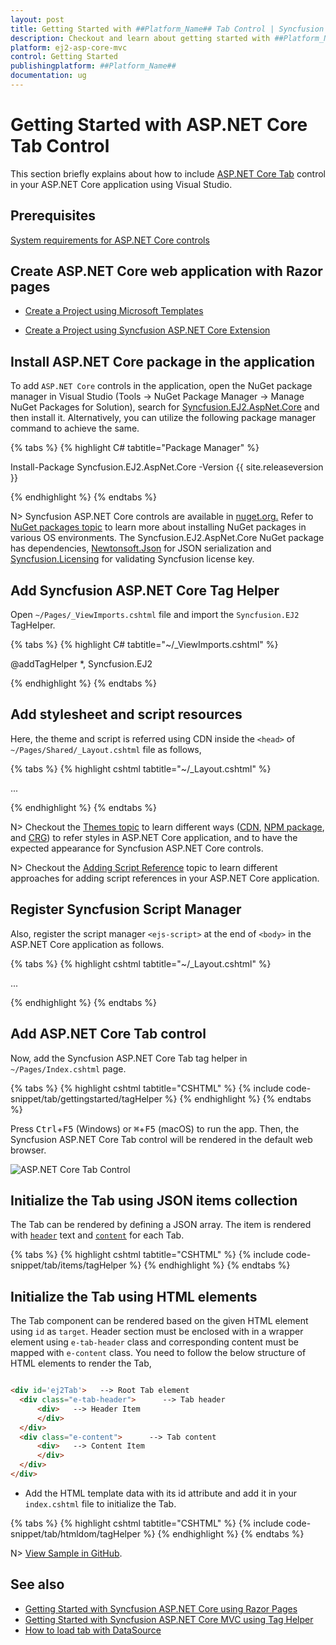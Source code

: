 ```yaml
---
layout: post
title: Getting Started with ##Platform_Name## Tab Control | Syncfusion
description: Checkout and learn about getting started with ##Platform_Name## Tab control of Syncfusion Essential JS 2 and more details.
platform: ej2-asp-core-mvc
control: Getting Started
publishingplatform: ##Platform_Name##
documentation: ug
---
```



# Getting Started with ASP.NET Core Tab Control

This section briefly explains about how to include [ASP.NET Core Tab](https://www.syncfusion.com/aspnet-core-ui-controls/tabs) control in your ASP.NET Core application using Visual Studio.

## Prerequisites

[System requirements for ASP.NET Core controls](https://ej2.syncfusion.com/aspnetcore/documentation/system-requirements)

## Create ASP.NET Core web application with Razor pages

* [Create a Project using Microsoft Templates](https://learn.microsoft.com/en-us/aspnet/core/tutorials/razor-pages/razor-pages-start?view=aspnetcore-6.0&tabs=visual-studio#create-a-razor-pages-web-app)

* [Create a Project using Syncfusion ASP.NET Core Extension](https://ej2.syncfusion.com/aspnetcore/documentation/getting-started/project-template)

## Install ASP.NET Core package in the application

To add `ASP.NET Core` controls in the application, open the NuGet package manager in Visual Studio (Tools → NuGet Package Manager → Manage NuGet Packages for Solution), search for [Syncfusion.EJ2.AspNet.Core](https://www.nuget.org/packages/Syncfusion.EJ2.AspNet.Core/) and then install it.  Alternatively, you can utilize the following package manager command to achieve the same.

{% tabs %}
{% highlight C# tabtitle="Package Manager" %}

Install-Package Syncfusion.EJ2.AspNet.Core -Version {{ site.releaseversion }}

{% endhighlight %}
{% endtabs %}

N> Syncfusion ASP.NET Core controls are available in [nuget.org.](https://www.nuget.org/packages?q=syncfusion.EJ2) Refer to [NuGet packages topic](https://ej2.syncfusion.com/aspnetcore/documentation/nuget-packages/) to learn more about installing NuGet packages in various OS environments. The Syncfusion.EJ2.AspNet.Core NuGet package has dependencies, [Newtonsoft.Json](https://www.nuget.org/packages/Newtonsoft.Json/) for JSON serialization and [Syncfusion.Licensing](https://www.nuget.org/packages/Syncfusion.Licensing/) for validating Syncfusion license key.

## Add Syncfusion ASP.NET Core Tag Helper
Open `~/Pages/_ViewImports.cshtml` file and import the `Syncfusion.EJ2` TagHelper.

{% tabs %}
{% highlight C# tabtitle="~/_ViewImports.cshtml" %}

@addTagHelper *, Syncfusion.EJ2

{% endhighlight %}
{% endtabs %}

## Add stylesheet and script resources

Here, the theme and script is referred using CDN inside the `<head>` of `~/Pages/Shared/_Layout.cshtml` file as follows,

{% tabs %}
{% highlight cshtml tabtitle="~/_Layout.cshtml" %}

<head>
    ...
    <!-- Syncfusion ASP.NET Core controls styles -->
    <link rel="stylesheet" href="https://cdn.syncfusion.com/ej2/{{ site.ej2version }}/fluent.css" />
    <!-- Syncfusion ASP.NET Core controls scripts -->
    <script src="https://cdn.syncfusion.com/ej2/{{ site.ej2version }}/dist/ej2.min.js"></script>
</head>

{% endhighlight %}
{% endtabs %}

N> Checkout the [Themes topic](https://ej2.syncfusion.com/aspnetcore/documentation/appearance/theme) to learn different ways ([CDN](https://ej2.syncfusion.com/aspnetcore/documentation/common/adding-script-references#cdn-reference), [NPM package](https://ej2.syncfusion.com/aspnetcore/documentation/common/adding-script-references#node-package-manager-npm), and [CRG](https://ej2.syncfusion.com/aspnetcore/documentation/common/custom-resource-generator/)) to refer styles in ASP.NET Core application, and to have the expected appearance for Syncfusion ASP.NET Core controls.

N> Checkout the [Adding Script Reference](https://ej2.syncfusion.com/aspnetcore/documentation/common/adding-script-references) topic to learn different approaches for adding script references in your ASP.NET Core application.

## Register Syncfusion Script Manager

Also, register the script manager `<ejs-script>` at the end of `<body>` in the ASP.NET Core application as follows.

{% tabs %}
{% highlight cshtml tabtitle="~/_Layout.cshtml" %}

<body>
    ...
    <!-- Syncfusion ASP.NET Core Script Manager -->
    <ejs-scripts></ejs-scripts>
</body>

{% endhighlight %}
{% endtabs %}

## Add ASP.NET Core Tab control

Now, add the Syncfusion ASP.NET Core Tab tag helper in `~/Pages/Index.cshtml` page.

{% tabs %}
{% highlight cshtml tabtitle="CSHTML" %}
{% include code-snippet/tab/gettingstarted/tagHelper %}
{% endhighlight %}
{% endtabs %}

Press <kbd>Ctrl</kbd>+<kbd>F5</kbd> (Windows) or <kbd>⌘</kbd>+<kbd>F5</kbd> (macOS) to run the app. Then, the Syncfusion ASP.NET Core Tab control will be rendered in the default web browser.

![ASP.NET Core Tab Control](images/gettingstarted.PNG)

## Initialize the Tab using JSON items collection

The Tab can be rendered by defining a JSON array. The item is rendered with [`header`](https://help.syncfusion.com/cr/aspnetcore-js2/Syncfusion.EJ2.Navigations.TabHeader.html) text and [`content`](https://help.syncfusion.com/cr/aspnetcore-js2/Syncfusion.EJ2.Navigations.TabTabItem.html#Syncfusion_EJ2_Navigations_TabTabItem_Content) for each Tab.

{% tabs %}
{% highlight cshtml tabtitle="CSHTML" %}
{% include code-snippet/tab/items/tagHelper %}
{% endhighlight %}
{% endtabs %}

## Initialize the Tab using HTML elements

The Tab component can be rendered based on the given HTML element using `id` as `target`. Header section must be enclosed with in a wrapper element using `e-tab-header` class and corresponding content must be mapped with `e-content` class. You need to follow the below structure of HTML elements to render the Tab,

```html

<div id='ej2Tab'>   --> Root Tab element
  <div class="e-tab-header">      --> Tab header
      <div>   --> Header Item
      </div>
  </div>
  <div class="e-content">      --> Tab content
      <div>   --> Content Item
      </div>
  </div>
</div>

```

* Add the HTML template data with its id attribute and add it in your `index.cshtml` file to initialize the Tab.

{% tabs %}
{% highlight cshtml tabtitle="CSHTML" %}
{% include code-snippet/tab/htmldom/tagHelper %}
{% endhighlight %}
{% endtabs %}

N> [View Sample in GitHub](https://github.com/SyncfusionExamples/ASP-NET-Core-Getting-Started-Examples/tree/main/Tab/ASP.NET%20Core%20Tag%20Helper%20Examples).

## See also

* [Getting Started with Syncfusion ASP.NET Core using Razor Pages](https://ej2.syncfusion.com/aspnetcore/documentation/getting-started/razor-pages)
* [Getting Started with Syncfusion ASP.NET Core MVC using Tag Helper](https://ej2.syncfusion.com/aspnetcore/documentation/getting-started/aspnet-core-mvc-taghelper)
* [How to load tab with DataSource](./how-to/load-tab-with-data-source)
